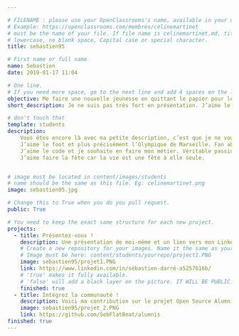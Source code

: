 ```yaml
---

# FILENAME : please use your OpenClassrooms's name, available in your url.
# Example: https://openclassrooms.com/membres/celinemartinet
# must be the name of your file. If file name is celinemartinet.md, title is celinemartinet.
# lowercase, no blank space, Capital case or special character.
title: sebastien95

# First name or full name
name: Sebastien
date: 2019-01-17 11:04

# One line.
# If you need more space, go to the next line and add 4 spaces on the left, as in 'description'.
objective: Me faire une nouvelle jeunesse en quittant le papier pour le digital.
short_description: Je ne suis pas très fort en présentation. J’aime le foot, j’aime le code et j’aime la fête ! 

# don't touch that
template: students
description: 
    Vous êtes encore là avec ma petite description, c’est que je ne vous rebute pas de prime abord et que vous souhaitez en savoir plus !
    J’aime le foot et plus précisément l’Olympique de Marseille. Fan absolu et je ne manque jamais un match.
    J’aime le code et je souhaite en faire mon métier. Véritable passionné de l’informatique depuis mon enfance, j’ai toujours considérer ce domaine comme quelque chose de ludique.
    J’aime faire la fête car la vie est une fête à elle seule.


# image must be located in content/images/students
# name should be the same as this file. Eg: celinemartinet.png
image: sebastien95.jpg

# Change this to True when you do you pull request.
public: True

# You need to keep the exact same structure for each new project.
projects:
  - title: Présentez-vous !
    description: Une présentation de moi-même et un lien vers mon LinkedIn. En espérant vous y retrouver ! A bientôt
    # Create a new repository for your images. Name it the same as your nickname and profile picture.
    # Image must be here: content/students/yourrepo/project1.PNG
    image: sebastien95/projet1.PNG
    link: https://www.linkedin.com/in/sébastien-darré-a5257616b/
    # 'true' makes it fully available.
    # 'false' will add a black layer on the picture. IT WILL BE PUBLIC!
    finished: true
  - title: Intégrez la communauté !
    description: Voici ma contribution sur le projet Open Source Alumnis. Je vous invite à faire pareil, c'est sympa.
    image: sebastien95/projet_2.PNG
    link: https://github.com/SebFlatBeat/alumnis
finished: true	
---
```

